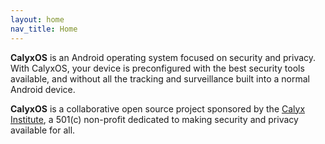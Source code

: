 ```yaml
---
layout: home
nav_title: Home
---
```



<strong>Calyx<span>OS</span></strong> is an Android operating system focused on security and privacy. With CalyxOS, your device is preconfigured with the best security tools available, and without all the tracking and surveillance built into a normal Android device.

<strong>Calyx<span>OS</span></strong> is a collaborative open source project sponsored by the <a href="https://www.calyxinstitute.org">Calyx Institute</a>, a 501(c) non-profit dedicated to making security and privacy available for all.
